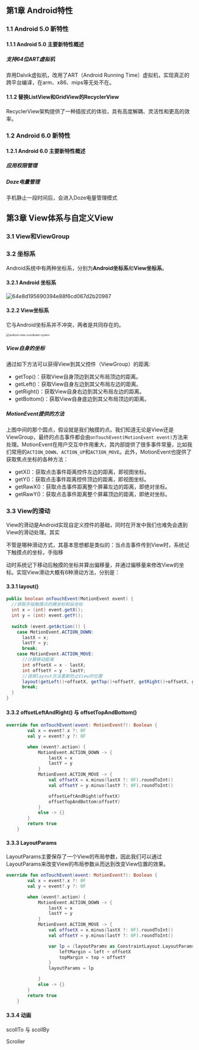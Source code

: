 ## 第1章 Android特性

### 1.1 Android 5.0 新特性

#### 1.1.1 Android 5.0 主要新特性概述

##### 支持64位ART虚拟机

弃用Dalvik虚拟机，改用了ART（Android Running Time）虚拟机，实现真正的跨平台编译，在arm、x86、mips等无处不在。

#### 1.1.2 替换ListView和GridView的RecyclerView

RecyclerView架构提供了一种插拔式的体验，具有高度解耦、灵活性和更高的效率。

### 1.2 Android 6.0 新特性

#### 1.2.1 Android 6.0 主要新特性概述

##### 应用权限管理

##### Doze电量管理

手机静止一段时间后，会进入Doze电量管理模式



## 第3章 View体系与自定义View

### 3.1 View和ViewGroup

### 3.2 坐标系

Android系统中有两种坐标系，分别为**Android坐标系**和**View坐标系**。

#### 3.2.1 Android 坐标系

![64e8d195690394e88f6cd067d2b20987](../../../blog/images/android/android-coordinate-system.png)

#### 3.2.2 View坐标系

它与Android坐标系并不冲突，两者是共同存在的。

<img src="../../../blog/images/android/android-view-coordinate-system.png" alt="android-view-coordinate-system" style="zoom:50%;" />

##### View自身的坐标 

通过如下方法可以获得View到其父控件（ViewGroup）的距离:

- getTop()：获取View自身顶边到其父布局顶边的距离。 
- getLeft()：获取View自身左边到其父布局左边的距离。 
- getRight()：获取View自身右边到其父布局左边的距离。 
- getBottom()：获取View自身底边到其父布局顶边的距离。 

##### MotionEvent提供的方法 

上图中间的那个圆点，假设就是我们触摸的点。我们知道无论是View还是ViewGroup，最终的点击事件都会由`onTouchEvent(MotionEvent event)`方法来处理。MotionEvent在用户交互中作用重大，其内部提供了很多事件常量，比如我们常用的`ACTION_DOWN`、`ACTION_UP`和`ACTION_MOVE`。此外，MotionEvent也提供了获取焦点坐标的各种方法：

- getX()：获取点击事件距离控件左边的距离，即视图坐标。 
- getY()：获取点击事件距离控件顶边的距离，即视图坐标。 
- getRawX()：获取点击事件距离整个屏幕左边的距离，即绝对坐标。 
- getRawY()：获取点击事件距离整个屏幕顶边的距离，即绝对坐标。

### 3.3 View的滑动

View的滑动是Android实现自定义控件的基础，同时在开发中我们也难免会遇到View的滑动处理。其实 

不管是哪种滑动方式，其基本思想都是类似的：当点击事件传到View时，系统记下触摸点的坐标，手指移 

动时系统记下移动后触摸的坐标并算出偏移量，并通过偏移量来修改View的坐标。实现View滑动大概有6种滑动方法，分别是：

#### 3.3.1 layout()

```java
public boolean onTouchEvent(MotionEvent event) {
  //获取手指触摸点的横坐标和纵坐标
  int x = (int) event.getX();
  int y = (int) event.getY();
  
  switch (event.getAction()) {
    case MotionEvent.ACTION_DOWN:
      lastX = x;
      lastY = y;
      break;
    case MotionEvent.ACTION_MOVE:
      //计算移动距离
      int offsetX = x - lastX;
      int offsetY = y - lastY;
      //调用layout方法重新防止View的位置
      layout(getLeft()+offsetX, getTop()+offsetY, getRight()+offsetX, getBottom+offsetY);
      break;
  }
}
```

#### 3.3.2 offsetLeftAndRight() 与 offsetTopAndBottom()

```kotlin
override fun onTouchEvent(event: MotionEvent?): Boolean {
        val x = event?.x ?: 0F
        val y = event?.y ?: 0F

        when (event?.action) {
            MotionEvent.ACTION_DOWN -> {
                lastX = x
                lastY = y
            }
            MotionEvent.ACTION_MOVE -> {
                val offsetX = x.minus(lastX ?: 0F).roundToInt()
                val offsetY = y.minus(lastY ?: 0F).roundToInt()

                offsetLeftAndRight(offsetX)
                offsetTopAndBottom(offsetY)
            }
            else -> {}
        }
        return true
    }
```

#### 3.3.3 LayoutParams

LayoutParams主要保存了一个View的布局参数，因此我们可以通过LayoutParams来改变View的布局参数从而达到改变View位置的效果。

```kotlin
override fun onTouchEvent(event: MotionEvent?): Boolean {
        val x = event?.x ?: 0F
        val y = event?.y ?: 0F

        when (event?.action) {
            MotionEvent.ACTION_DOWN -> {
                lastX = x
                lastY = y
            }
            MotionEvent.ACTION_MOVE -> {
                val offsetX = x.minus(lastX ?: 0F).roundToInt()
                val offsetY = y.minus(lastY ?: 0F).roundToInt()

                var lp = (layoutParams as ConstraintLayout.LayoutParams).apply {
                    leftMargin = left + offsetX
                    topMargin = top + offsetY
                }
                layoutParams = lp

            }
            else -> {}
        }
        return true
    }
```

#### 3.3.4 动画



scollTo 与 scollBy

Scroller

